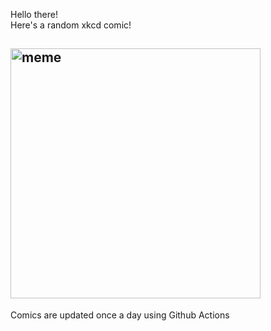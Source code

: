 Hello there! <br>Here's a random xkcd comic!<br>
## <img src="https://imgs.xkcd.com/comics/juicer.png" alt="meme" width="400"/><br>
Comics are updated once a day using Github Actions